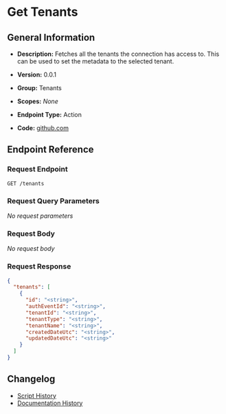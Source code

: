 <!-- BEGIN GENERATED CONTENT -->
# Get Tenants

## General Information

- **Description:** Fetches all the tenants the connection has access to.
This can be used to set the metadata to the selected tenant.

- **Version:** 0.0.1
- **Group:** Tenants
- **Scopes:** _None_
- **Endpoint Type:** Action
- **Code:** [github.com](https://github.com/NangoHQ/integration-templates/tree/main/integrations/xero/actions/get-tenants.ts)


## Endpoint Reference

### Request Endpoint

`GET /tenants`

### Request Query Parameters

_No request parameters_

### Request Body

_No request body_

### Request Response

```json
{
  "tenants": [
    {
      "id": "<string>",
      "authEventId": "<string>",
      "tenantId": "<string>",
      "tenantType": "<string>",
      "tenantName": "<string>",
      "createdDateUtc": "<string>",
      "updatedDateUtc": "<string>"
    }
  ]
}
```

## Changelog

- [Script History](https://github.com/NangoHQ/integration-templates/commits/main/integrations/xero/actions/get-tenants.ts)
- [Documentation History](https://github.com/NangoHQ/integration-templates/commits/main/integrations/xero/actions/get-tenants.md)

<!-- END  GENERATED CONTENT -->

